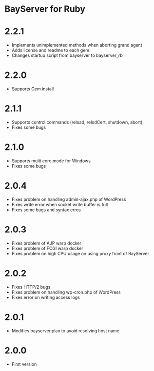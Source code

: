 # BayServer for Ruby

# 2.2.1
- Implements unimplemented methods when aborting grand agent
- Adds license and readme to each gem
- Changes startup script from bayserver to bayserver_rb

# 2.2.0
- Supports Gem install


# 2.1.1

- Supports control commands (reload, relodCert, shutdown, abort)
- Fixes some bugs

# 2.1.0

- Supports multi core mode for Windows
- Fixes some bugs

# 2.0.4

- Fixes problem on handling admin-ajax.php of WordPress
- Fixes write error when socket write buffer is full
- Fixes some bugs and syntax erros

# 2.0.3

- Fixes problem of AJP warp docker
- Fixes problem of FCGI warp docker
- Fixes problem on high CPU usage on using proxy front of BayServer

# 2.0.2

- Fixes HTTP/2 bugs
- Fixes problem on handling wp-cron.php of WordPress
- Fixes error on writing access logs 

# 2.0.1

- Modifies bayserver.plan to avoid resolving host name


# 2.0.0

- First version
